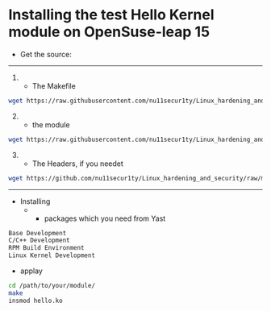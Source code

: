 # Installing the test Hello Kernel module on OpenSuse-leap 15
- Get the source:
----------------------------------------------------------------------------------------------------------
1. - The Makefile
```bash 
wget https://raw.githubusercontent.com/nu11secur1ty/Linux_hardening_and_security/master/Kernel-sec-modules_by_nu11secur1ty/Modules/LKM/Hello-Kernel/Makefile
```
2. - the module
```bash
wget https://raw.githubusercontent.com/nu11secur1ty/Linux_hardening_and_security/master/Kernel-sec-modules_by_nu11secur1ty/Modules/LKM/Hello-Kernel/hello.c
```
3. - The Headers, if you needet
```bash
wget https://github.com/nu11secur1ty/Linux_hardening_and_security/raw/master/Kernel-sec-modules_by_nu11secur1ty/Modules/LKM/Hello-Kernel/kernel-headers-5.0.9-300.fc30.x86_64.rpm
```
----------------------------------------------------------------------------------------------------------
- Installing
  - - packages which you need from Yast
```bash
Base Development                                          
C/C++ Development                                                                                    
RPM Build Environment                                                                    
Linux Kernel Development 
```
- applay

```bash
cd /path/to/your/module/
make
insmod hello.ko
```
